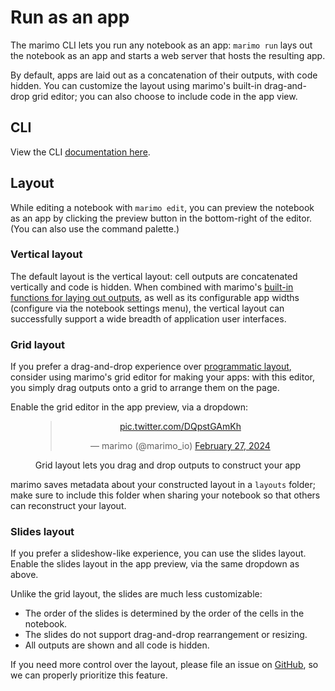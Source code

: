 # Run as an app

The marimo CLI lets you run any notebook as an app: `marimo run` lays out
the notebook as an app and starts a web server that hosts the resulting app.

By default, apps are laid out as a concatenation of their outputs, with
code hidden. You can customize the layout using marimo's built-in drag-and-drop
grid editor; you can also choose to include code in the app view.

## CLI

View the CLI [documentation here](../api/cli.md#marimo-run).

## Layout

While editing a notebook with `marimo edit`, you can preview the notebook
as an app by clicking the preview button in the bottom-right of the editor.
(You can also use the command palette.)

### Vertical layout

The default layout is the vertical layout: cell outputs are concatenated
vertically and code is hidden. When combined with marimo's [built-in functions
for laying out outputs](../api/layouts/index.md), as well as its configurable
app widths (configure via the notebook settings menu), the vertical layout can
successfully support a wide breadth of application user interfaces.

### Grid layout

If you prefer a drag-and-drop experience over
[programmatic layout](../api/layouts/index.md), consider using marimo's grid
editor for making your apps: with this editor, you simply drag outputs onto a
grid to arrange them on the page.

Enable the grid editor in the app preview, via a dropdown:

<div align="center">
  <figure>
    <blockquote class="twitter-tweet" data-media-max-width="560">
      <p lang="en" dir="ltr">
        <a href="https://t.co/DQpstGAmKh">pic.twitter.com/DQpstGAmKh</a>
      </p>&mdash; marimo (@marimo_io)
      <a href="https://twitter.com/marimo_io/status/1762595771504116221?ref_src=twsrc%5Etfw">February 27, 2024</a>
    </blockquote>
    <script async src="https://platform.twitter.com/widgets.js" charset="utf-8"></script>
  </figure>
  <figcaption>Grid layout lets you drag and drop outputs to construct your app</figcaption>
</div>

marimo saves metadata about your constructed layout in a `layouts` folder;
make sure to include this folder when sharing your notebook so that others
can reconstruct your layout.

### Slides layout

If you prefer a slideshow-like experience, you can use the slides layout. Enable the slides layout in the app preview, via the same dropdown as above.

Unlike the grid layout, the slides are much less customizable:

- The order of the slides is determined by the order of the cells in the notebook.
- The slides do not support drag-and-drop rearrangement or resizing.
- All outputs are shown and all code is hidden.

If you need more control over the layout, please file an issue on [GitHub](https://github.com/marimo-team/marimo/issues),
so we can properly prioritize this feature.

